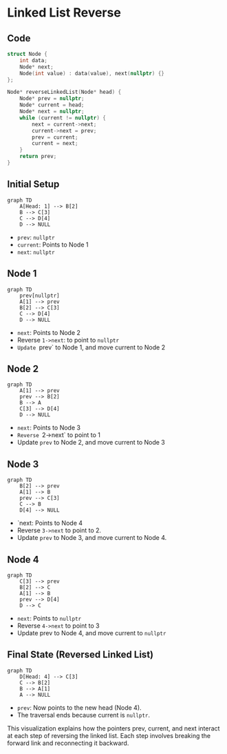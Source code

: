 # Linked List Reverse

## Code

``` cpp
struct Node {
    int data;
    Node* next;
    Node(int value) : data(value), next(nullptr) {}
};

Node* reverseLinkedList(Node* head) {
    Node* prev = nullptr;
    Node* current = head;
    Node* next = nullptr;
    while (current != nullptr) {
        next = current->next;
        current->next = prev;
        prev = current;
        current = next;
    }
    return prev;
}
```

## Initial Setup

``` mermaid
graph TD
    A[Head: 1] --> B[2]
    B --> C[3]
    C --> D[4]
    D --> NULL
```

- `prev`: `nullptr`
- `current`: Points to Node 1
- `next`: `nullptr`

## Node 1

``` mermaid
graph TD
    prev[nullptr]
    A[1] --> prev
    B[2] --> C[3]
    C --> D[4]
    D --> NULL
```
- `next`: Points to Node 2
- Reverse `1->next`: to point to `nullptr`
- `Update `prev` to Node 1, and move current to Node 2

## Node 2

``` mermaid
graph TD
    A[1] --> prev
    prev --> B[2]
    B --> A
    C[3] --> D[4]
    D --> NULL
```

- `next`: Points to Node 3
- `Reverse `2->next` to point to 1
- Update `prev` to Node 2, and move current to Node 3

## Node 3

``` mermaid
graph TD
    B[2] --> prev
    A[1] --> B
    prev --> C[3]
    C --> B
    D[4] --> NULL
```

- `next: Points to Node 4
- Reverse `3->next` to point to 2.
- Update `prev` to Node 3, and move current to Node 4.

## Node 4

``` mermaid
graph TD
    C[3] --> prev
    B[2] --> C
    A[1] --> B
    prev --> D[4]
    D --> C
```

- `next`: Points to `nullptr`
- Reverse `4->next` to point to 3
- Update prev to Node 4, and move current to `nullptr`

## Final State (Reversed Linked List)

``` mermaid
graph TD
    D[Head: 4] --> C[3]
    C --> B[2]
    B --> A[1]
    A --> NULL
```

- `prev`: Now points to the new head (Node 4).
- The traversal ends because current is `nullptr`.

This visualization explains how the pointers prev, current, and next interact at each step of reversing the linked list. Each step involves breaking the forward link and reconnecting it backward.